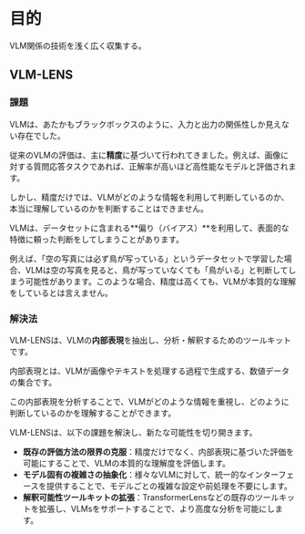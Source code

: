 # 目的

VLM関係の技術を浅く広く収集する。


## VLM-LENS

### 課題

VLMは、あたかもブラックボックスのように、入力と出力の関係性しか見えない存在でした。

従来のVLMの評価は、主に**精度**に基づいて行われてきました。例えば、画像に対する質問応答タスクであれば、正解率が高いほど高性能なモデルと評価されます。

しかし、精度だけでは、VLMがどのような情報を利用して判断しているのか、本当に理解しているのかを判断することはできません。

VLMは、データセットに含まれる**偏り（バイアス）**を利用して、表面的な特徴に頼った判断をしてしまうことがあります。

例えば、「空の写真には必ず鳥が写っている」というデータセットで学習した場合、VLMは空の写真を見ると、鳥が写っていなくても「鳥がいる」と判断してしまう可能性があります。このような場合、精度は高くても、VLMが本質的な理解をしているとは言えません。

### 解決法

VLM-LENSは、VLMの**内部表現**を抽出し、分析・解釈するためのツールキットです。

内部表現とは、VLMが画像やテキストを処理する過程で生成する、数値データの集合です。

この内部表現を分析することで、VLMがどのような情報を重視し、どのように判断しているのかを理解することができます。

VLM-LENSは、以下の課題を解決し、新たな可能性を切り開きます。

* **既存の評価方法の限界の克服**：精度だけでなく、内部表現に基づいた評価を可能にすることで、VLMの本質的な理解度を評価します。
* **モデル固有の複雑さの抽象化**：様々なVLMに対して、統一的なインターフェースを提供することで、モデルごとの複雑な設定や前処理を不要にします。
* **解釈可能性ツールキットの拡張**：TransformerLensなどの既存のツールキットを拡張し、VLMsをサポートすることで、より高度な分析を可能にします。
